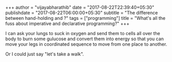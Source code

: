 +++
author = "vijayabharathib"
date = "2017-08-22T22:39:40+05:30"
publishdate = "2017-08-22T06:00:00+05:30"
subtitle = "The difference between hand-holding and ?"
tags = ["programming"]
title = "What's all the fuss about imperative and declarative programming?"
+++


I can ask your lungs to suck in oxygen and send them to cells all over the body to burn some gulucose and convert them into energy so that you can move your legs in coordinated sequence to move from one place to another.

Or I could just say "let's take a walk".
